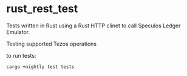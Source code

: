 # rust_rest_test

Tests written in Rust using a Rust HTTP clinet to call Speculos Ledger Emulator.

Testing supported Tezos operations

to run tests:

```
cargo +nightly test tests
```
